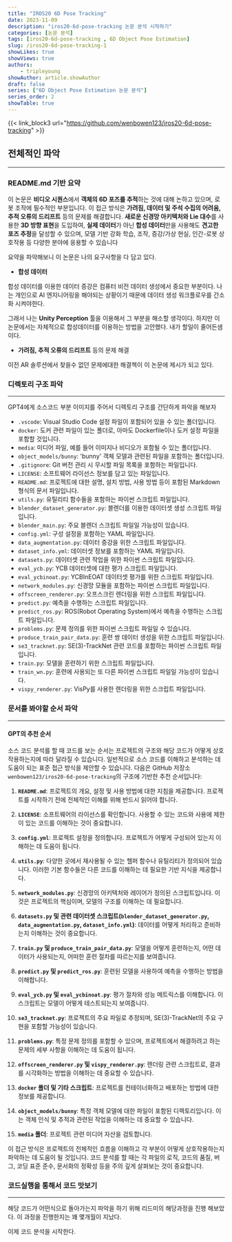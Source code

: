 ```yaml
---
title: "IROS20 6D Pose Tracking"
date: 2023-11-09
description: "iros20-6d-pose-tracking 논문 분석 시작하기"
categories: [논문 분석]
tags: [iros20-6d-pose-tracking , 6D Object Pose Estimation]
slug: /iros20-6d-pose-tracking-1
showLikes: true
showViews: true
authors: 
    - tripleyoung
showAuthor: article.showAuthor
draft: false
series: ["6D Object Pose Estimation 논문 분석"]
series_order: 2
showTable: true
---
```

{{< link_block3 url="https://github.com/wenbowen123/iros20-6d-pose-tracking" >}}

## 전체적인 파악
***
### README.md 기반 요약

이 논문은 **비디오 시퀀스**에서 **객체의 6D 포즈를 추적**하는 것에 대해 논하고 있으며, 로봇 조작에 필수적인 부분입니다. 이 접근 방식은 **가려짐, 데이터 및 주석 수집의 어려움, 추적 오류의 드리프트** 등의 문제를 해결합니다. **새로운 신경망 아키텍처와 Lie 대수**를 사용한 **3D 방향 표현**을 도입하여, **실제 데이터**가 아닌 **합성 데이터**만을 사용해도 **견고한 포즈 추정**을 달성할 수 있으며, 모델 기반 강화 학습, 조작, 증강/가상 현실, 인간-로봇 상호작용 등 다양한 분야에 응용할 수 있습니다

요약을 파악해보니 이 논문은 나의 요구사항을 다 담고 있다.

- **합성 데이터**

합성 데이터를 이용한 데이터 증강은 컴퓨터 비전 데이터 생성에서 중요한 부분이다. 나는 개인으로 AI 엔지니어링을 해야되는 상황이기 때문에
데이터 생성 워크플로우를 간소화 시켜야한다.

그래서 나는 **Unity Perception** 툴을 이용해서 그 부분을 해소할 생각이다. 하지만 이 논문에서는 자체적으로 합성데이터를 이용하는 방법을 고안했다. 내가 할일이 줄어든샘이다.

- **가려짐, 추적 오류의 드리프트** 등의 문제 해결

이전 AR 솔루션에서 찾을수 없던 문제에대한 해결책이 이 논문에 제시가 되고 있다.



### 디렉토리 구조 파악
***
GPT4에게 소스코드 부분 이미지를 주어서 디렉토리 구조를 간단하게 파악을 해보자

- `.vscode`: Visual Studio Code 설정 파일이 포함되어 있을 수 있는 폴더입니다.
- `docker`: 도커 관련 파일이 있는 폴더로, 아마도 Dockerfile이나 도커 설정 파일을 포함할 것입니다.
- `media`: 미디어 파일, 예를 들어 이미지나 비디오가 포함될 수 있는 폴더입니다.
- `object_models/bunny`: 'bunny' 객체 모델과 관련된 파일을 포함하는 폴더입니다.
- `.gitignore`: Git 버전 관리 시 무시할 파일 목록을 포함하는 파일입니다.
- `LICENSE`: 소프트웨어 라이선스 정보를 담고 있는 파일입니다.
- `README.md`: 프로젝트에 대한 설명, 설치 방법, 사용 방법 등이 포함된 Markdown 형식의 문서 파일입니다.
- `utils.py`: 유틸리티 함수들을 포함하는 파이썬 스크립트 파일입니다.
- `blender_dataset_generator.py`: 블렌더를 이용한 데이터셋 생성 스크립트 파일입니다.
- `blender_main.py`: 주요 블렌더 스크립트 파일일 가능성이 있습니다.
- `config.yml`: 구성 설정을 포함하는 YAML 파일입니다.
- `data_augmentation.py`: 데이터 증강을 위한 스크립트 파일입니다.
- `dataset_info.yml`: 데이터셋 정보를 포함하는 YAML 파일입니다.
- `datasets.py`: 데이터셋 관련 작업을 위한 파이썬 스크립트 파일입니다.
- `eval_ycb.py`: YCB 데이터셋에 대한 평가 스크립트 파일입니다.
- `eval_ycbinoat.py`: YCBInEOAT 데이터셋 평가를 위한 스크립트 파일입니다.
- `network_modules.py`: 신경망 모듈을 포함하는 파이썬 스크립트 파일입니다.
- `offscreen_renderer.py`: 오프스크린 렌더링을 위한 스크립트 파일입니다.
- `predict.py`: 예측을 수행하는 스크립트 파일입니다.
- `predict_ros.py`: ROS(Robot Operating System)에서 예측을 수행하는 스크립트 파일입니다.
- `problems.py`: 문제 정의를 위한 파이썬 스크립트 파일일 수 있습니다.
- `produce_train_pair_data.py`: 훈련 쌍 데이터 생성을 위한 스크립트 파일입니다.
- `se3_tracknet.py`: SE(3)-TrackNet 관련 코드를 포함하는 파이썬 스크립트 파일입니다.
- `train.py`: 모델을 훈련하기 위한 스크립트 파일입니다.
- `train_wn.py`: 훈련에 사용되는 또 다른 파이썬 스크립트 파일일 가능성이 있습니다.
- `vispy_renderer.py`: VisPy를 사용한 렌더링을 위한 스크립트 파일입니다.



### 문서를 봐야할 순서 파악
***
#### GPT의 추천 순서

소스 코드 분석를 할 때 코드를 보는 순서는 프로젝트의 구조와 해당 코드가 어떻게 상호 작용하는지에 따라 달라질 수 있습니다. 일반적으로 소스 코드를 이해하고 분석하는 데 도움이 되는 표준 접근 방식을 제안할 수 있습니다. 다음은 GitHub 저장소 `wenbowen123/iros20-6d-pose-tracking`의 구조에 기반한 추천 순서입니다:

1. **`README.md`**: 프로젝트의 개요, 설정 및 사용 방법에 대한 지침을 제공합니다. 프로젝트를 시작하기 전에 전체적인 이해를 위해 반드시 읽어야 합니다.

2. **`LICENSE`**: 소프트웨어의 라이선스를 확인합니다. 사용할 수 있는 코드와 사용에 제한이 있는 코드를 이해하는 것이 중요합니다.

3. **`config.yml`**: 프로젝트 설정을 정의합니다. 프로젝트가 어떻게 구성되어 있는지 이해하는 데 도움이 됩니다.

4. **`utils.py`**: 다양한 곳에서 재사용될 수 있는 헬퍼 함수나 유틸리티가 정의되어 있습니다. 이러한 기본 함수들은 다른 코드를 이해하는 데 필요한 기반 지식을 제공합니다.

5. **`network_modules.py`**: 신경망의 아키텍처와 레이어가 정의된 스크립트입니다. 이것은 프로젝트의 핵심이며, 모델의 구조를 이해하는 데 필요합니다.

6. **`datasets.py` 및 관련 데이터셋 스크립트(`blender_dataset_generator.py`, `data_augmentation.py`, `dataset_info.yml`)**: 데이터를 어떻게 처리하고 준비하는지 이해하는 것이 중요합니다.

7. **`train.py` 및 `produce_train_pair_data.py`**: 모델을 어떻게 훈련하는지, 어떤 데이터가 사용되는지, 어떠한 훈련 절차를 따르는지를 보여줍니다.

8. **`predict.py` 및 `predict_ros.py`**: 훈련된 모델을 사용하여 예측을 수행하는 방법을 이해합니다.

9. **`eval_ycb.py` 및 `eval_ycbinoat.py`**: 평가 절차와 성능 메트릭스를 이해합니다. 이 스크립트는 모델이 어떻게 테스트되는지 보여줍니다.

10. **`se3_tracknet.py`**: 프로젝트의 주요 파일로 추정되며, SE(3)-TrackNet의 주요 구현을 포함할 가능성이 있습니다.

11. **`problems.py`**: 특정 문제 정의를 포함할 수 있으며, 프로젝트에서 해결하려고 하는 문제의 세부 사항을 이해하는 데 도움이 됩니다.

12. **`offscreen_renderer.py` 및 `vispy_renderer.py`**: 렌더링 관련 스크립트로, 결과를 시각화하는 방법을 이해하는 데 중요할 수 있습니다.

13. **`docker` 폴더 및 기타 스크립트**: 프로젝트를 컨테이너화하고 배포하는 방법에 대한 정보를 제공합니다.

14. **`object_models/bunny`**: 특정 객체 모델에 대한 파일이 포함된 디렉토리입니다. 이는 객체 인식 및 추적과 관련된 작업을 이해하는 데 중요할 수 있습니다.

15. **`media` 폴더**: 프로젝트 관련 미디어 자산을 검토합니다.

이 접근 방식은 프로젝트의 전체적인 흐름을 이해하고 각 부분이 어떻게 상호작용하는지 파악하는 데 도움이 될 것입니다. 코드 분석를 할 때는 각 파일의 로직, 코드의 품질, 버그, 코딩 표준 준수, 문서화의 정확성 등을 주의 깊게 살펴보는 것이 중요합니다.

### 코드실행을 통해서 코드 맛보기
***
해당 코드가 어떤식으로 돌아가는지 파악을 하기 위해
리드미의 해당과정을 진행 해보았다. 이 과정을 진행한지는 꽤 몇개월이 지났다.

이제 코드 분석을 시작한다.



